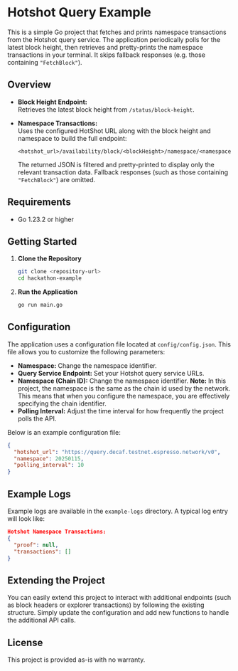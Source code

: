 # Hotshot Query Example

This is a simple Go project that fetches and prints namespace transactions from the Hotshot query service. The application periodically polls for the latest block height, then retrieves and pretty-prints the namespace transactions in your terminal. It skips fallback responses (e.g. those containing `"FetchBlock"`).

## Overview

- **Block Height Endpoint:**  
  Retrieves the latest block height from `/status/block-height`.

- **Namespace Transactions:**  
  Uses the configured HotShot URL along with the block height and namespace to build the full endpoint:
  ```
  <hotshot_url>/availability/block/<blockHeight>/namespace/<namespace>
  ```
  The returned JSON is filtered and pretty-printed to display only the relevant transaction data. Fallback responses (such as those containing `"FetchBlock"`) are omitted.

## Requirements

- Go 1.23.2 or higher

## Getting Started

1. **Clone the Repository**

   ```bash
   git clone <repository-url>
   cd hackathon-example
   ```

2. **Run the Application**

   ```bash
   go run main.go
   ```

## Configuration

The application uses a configuration file located at `config/config.json`. This file allows you to customize the following parameters:

- **Namespace:** Change the namespace identifier.
- **Query Service Endpoint:** Set your Hotshot query service URLs.
- **Namespace (Chain ID):** Change the namespace identifier. **Note:** In this project, the namespace is the same as the chain id used by the network. This means that when you configure the namespace, you are effectively specifying the chain identifier.
- **Polling Interval:** Adjust the time interval for how frequently the project polls the API.

Below is an example configuration file:

```json
{
  "hotshot_url": "https://query.decaf.testnet.espresso.network/v0",
  "namespace": 20250115,
  "polling_interval": 10
}
```

## Example Logs

Example logs are available in the `example-logs` directory. A typical log entry will look like:

```json
Hotshot Namespace Transactions:
{
  "proof": null,
  "transactions": []
}
```

## Extending the Project

You can easily extend this project to interact with additional endpoints (such as block headers or explorer transactions) by following the existing structure. Simply update the configuration and add new functions to handle the additional API calls.

## License

This project is provided as-is with no warranty.